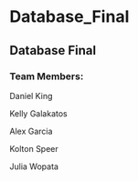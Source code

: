 # Database_Final
## Database Final
### Team Members:

Daniel King

Kelly Galakatos

Alex Garcia

Kolton Speer

Julia Wopata

